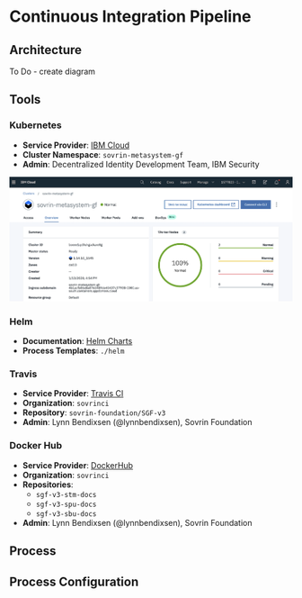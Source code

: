 # Continuous Integration Pipeline

## Architecture

To Do - create diagram

## Tools

### Kubernetes

* **Service Provider**: [IBM Cloud](https://https://cloud.ibm.com/)
* **Cluster Namespace**: ```sovrin-metasystem-gf```
* **Admin**: Decentralized Identity Development Team, IBM Security

![cluster-dashboard-snapshot](../_images/ibmcloudk8-snapshot.png)

### Helm

* **Documentation**: [Helm Charts](https://helm.sh/)
* **Process Templates**: ```./helm```

### Travis

* **Service Provider**: [Travis CI](https://travis-ci.org/)
* **Organization**: ```sovrinci```
* **Repository**: ```sovrin-foundation/SGF-v3```
* **Admin**: Lynn Bendixsen (@lynnbendixsen), Sovrin Foundation

### Docker Hub

* **Service Provider**: [DockerHub](https://hub.docker.com/)
* **Organization**: ```sovrinci```
* **Repositories**:   
    * ```sgf-v3-stm-docs```
    * ```sgf-v3-spu-docs```
    * ```sgf-v3-sbu-docs```
* **Admin**: Lynn Bendixsen (@lynnbendixsen), Sovrin Foundation

## Process

## Process Configuration
